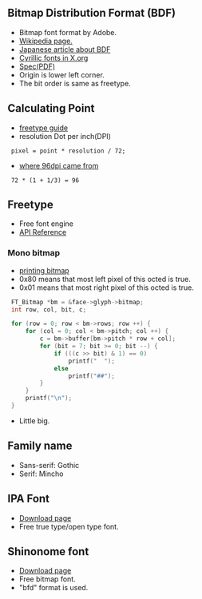 ## Bitmap Distribution Format (BDF)
* Bitmap font format by Adobe.
* [Wikipedia page.](http://en.wikipedia.org/wiki/Glyph_Bitmap_Distribution_Format)
* [Japanese article about BDF](http://hp.vector.co.jp/authors/VA013241/font/bdf.html)
* [Cyrillic fonts in X.org](http://rasher.dk/rockbox/fonts/cyrillic/)
* [Spec(PDF)](http://partners.adobe.com/public/developer/en/font/5005.BDF_Spec.pdf)
* Origin is lower left corner.
* The bit order is same as freetype.

## Calculating Point
* [freetype guide](http://www.freetype.org/freetype2/docs/glyphs/glyphs-2.html)
* resolution Dot per inch(DPI)
```
 pixel = point * resolution / 72;
```
* [where 96dpi came from](http://en.wikipedia.org/wiki/Dots_per_inch#Computer_monitor_DPI_standards)
```
 72 * (1 + 1/3) = 96
```

## Freetype
* Free font engine
* [API Reference](http://www.freetype.org/freetype2/docs/reference/ft2-index.html)

### Mono bitmap
* [printing bitmap](http://ncl.sakura.ne.jp/doc/ja/comp/freetype-memo.html)
* 0x80 means that most left pixel of this octed is true.
* 0x01 means that most right pixel of this octed is true.
```C
 FT_Bitmap *bm = &face->glyph->bitmap;
 int row, col, bit, c;

 for (row = 0; row < bm->rows; row ++) {
     for (col = 0; col < bm->pitch; col ++) {
         c = bm->buffer[bm->pitch * row + col];
         for (bit = 7; bit >= 0; bit --) {
             if (((c >> bit) & 1) == 0)
                 printf("  ");
             else
                 printf("##");
         }
     }
     printf("\n");
 }
```

* Little big.

## Family name
* Sans-serif: Gothic
* Serif: Mincho

## IPA Font
* [Download page](http://ossipedia.ipa.go.jp/ipafont/index.html)
* Free true type/open type font.

## Shinonome font
* [Download page](http://openlab.ring.gr.jp/efont/shinonome/)
* Free bitmap font.
* "bfd" format is used.
